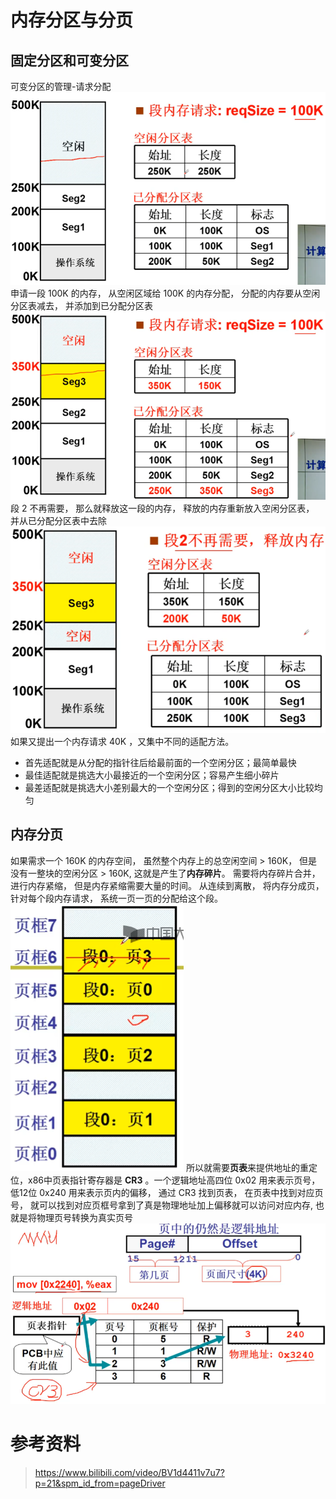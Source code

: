 # 内存分区与分页

## 固定分区和可变分区
可变分区的管理-请求分配
![](images/2021-07-22-08-52-32.png)
申请一段 100K 的内存， 从空闲区域给 100K 的内存分配， 分配的内存要从空闲分区表减去， 并添加到已分配分区表
![](images/2021-07-22-08-56-05.png)
段 2 不再需要， 那么就释放这一段的内存， 释放的内存重新放入空闲分区表， 并从已分配分区表中去除
![](images/2021-07-22-08-56-58.png)
如果又提出一个内存请求 40K ，又集中不同的适配方法。
* 首先适配就是从分配的指针往后给最前面的一个空闲分区；最简单最快
* 最佳适配就是挑选大小最接近的一个空闲分区；容易产生细小碎片
* 最差适配就是挑选大小差别最大的一个空闲分区；得到的空闲分区大小比较均匀

## 内存分页
如果需求一个 160K 的内存空间， 虽然整个内存上的总空闲空间 > 160K， 但是没有一整块的空闲分区 > 160K, 这就是产生了**内存碎片**。 需要将内存碎片合并， 进行内存紧缩， 但是内存紧缩需要大量的时间。
从连续到离散， 将内存分成页， 针对每个段内存请求， 系统一页一页的分配给这个段。 
![](images/2021-07-23-06-33-13.png)
所以就需要**页表**来提供地址的重定位，x86中页表指针寄存器是 **CR3** 。一个逻辑地址高四位 0x02 用来表示页号， 低12位 0x240 用来表示页内的偏移， 通过 CR3 找到页表， 在页表中找到对应页号， 就可以找到对应页框号拿到了真是物理地址加上偏移就可以访问对应内存, 也就是将物理页号转换为真实页号
![](images/2021-07-23-06-52-47.png)


# 参考资料
> https://www.bilibili.com/video/BV1d4411v7u7?p=21&spm_id_from=pageDriver